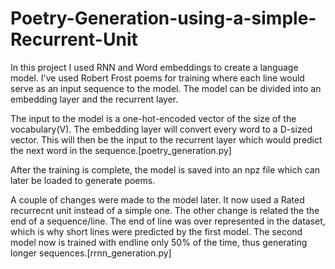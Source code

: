 # Poetry-Generation-using-a-simple-Recurrent-Unit

In this project I used RNN and Word embeddings to create a language model. I've used Robert Frost poems for training where each line would serve as an input sequence to the model. The model can be divided into an embedding layer and the recurrent layer.

The input to the model is a one-hot-encoded vector of the size of the vocabulary(V). The embedding layer will convert every word to a D-sized vector. This will then be the input to the recurrent layer which would predict the next word in the sequence.[poetry_generation.py]

After the training is complete, the model is saved into an npz file which can later be loaded to generate poems.

A couple of changes were made to the model later. It now used a Rated recurrecnt unit instead of a simple one. The other change is related the the end of a sequence/line. The end of line was over represented in the dataset, which is why short lines were predicted by the first model. The second model now is trained with endline only 50% of the time, thus generating longer sequences.[rrnn_generation.py]


